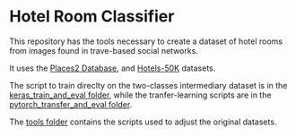 # Hotel Room Classifier

This repository has the tools necessary to create a dataset of hotel rooms from images found in trave-based social networks.

It uses the  [Places2 Database](http://places2.csail.mit.edu), and  [Hotels-50K](https://github.com/GWUvision/Hotels-50K) datasets.

The script to train direclty on the two-classes intermediary dataset is in the [keras_train_and_eval folder](/keras_train_and_eval), while the tranfer-learning scripts are in the [pytorch_transfer_and_eval folder](/pytorch_transfer_and_eval).

The [tools folder](/tools) contains the scripts used to adjust the original datasets.